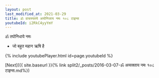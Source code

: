 ```yaml
---
layout: post
last_modified_at: 2021-03-29
title: ॐ वाचस्पतये अयोनिजाय नमः १०८ टाइम्स
youtubeId: i2RkC4yyYmY
---
```

 
 
 ॐ तपोनिधाये नमः  
 
 -  जो बहुत महान ऋषि है 
 
  
 
  
 
 
 
 
 
 


{% include youtubePlayer.html id=page.youtubeId %}
 
[Next]({{ site.baseurl }}{% link  split2/_posts/2016-03-07-ॐ अव्यक्ताय नमः १०८ टाइम्स.md%})
 
